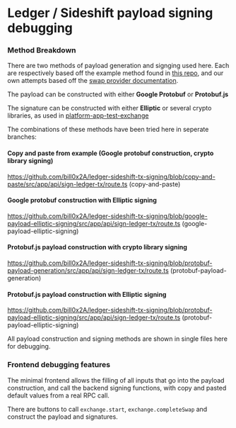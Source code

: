 # Ledger / Sideshift payload signing debugging


### Method Breakdown

There are two methods of payload generation and signging used here.
Each are respectively based off the example method found in [this repo](https://github.com/LedgerHQ/platform-app-test-exchange), and our own attempts based off the [swap provider documentation](https://developers.ledger.com/docs/swap/howto/providers-endpoints/#protobuf-message-payload).

The payload can be constructed with either **Google Protobuf** or **Protobuf.js**

The signature can be constructed with either **Elliptic** or several crypto libraries, as used in [platform-app-test-exchange](https://github.com/LedgerHQ/platform-app-test-exchange)

The combinations of these methods have been tried here in seperate branches:

#### Copy and paste from example (Google protobuf construction, crypto library signing)
https://github.com/bill0x2A/ledger-sideshift-tx-signing/blob/copy-and-paste/src/app/api/sign-ledger-tx/route.ts
(copy-and-paste)

#### Google protobuf construction with Elliptic signing
https://github.com/bill0x2A/ledger-sideshift-tx-signing/blob/google-payload-elliptic-signing/src/app/api/sign-ledger-tx/route.ts
(google-payload-elliptic-signing)

#### Protobuf.js payload construction with crypto library signing
https://github.com/bill0x2A/ledger-sideshift-tx-signing/blob/protobuf-payload-generation/src/app/api/sign-ledger-tx/route.ts
(protobuf-payload-generation)

#### Protobuf.js payload construction with Elliptic signing
https://github.com/bill0x2A/ledger-sideshift-tx-signing/blob/protobuf-payload-elliptic-signing/src/app/api/sign-ledger-tx/route.ts
(protobuf-payload-elliptic-signing)

All payload construction and signing methods are shown in single files here for debugging.


### Frontend debugging features

The minimal frontend allows the filling of all inputs that go into the payload construction, and call the backend signing functions, with copy and pasted default values from a real RPC call.

There are buttons to call `exchange.start`, `exchange.completeSwap` and construct the payload and signatures.

